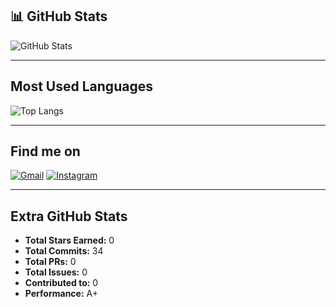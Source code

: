 ## 📊 GitHub Stats
![GitHub Stats](https://github-readme-stats.vercel.app/api?username=tncasimiro&show_icons=true&theme=radical&hide_title=true&count_private=true&include_all_commits=true)

---

## Most Used Languages
![Top Langs](https://github-readme-stats.vercel.app/api/top-langs/?username=tncasimiro&layout=compact&theme=radical)

---

## Find me on
[![Gmail](https://img.shields.io/badge/Gmail-EA4335?style=for-the-badge&logo=gmail&logoColor=white)](mailto:tainara.casimiro@gmail.com)
[![Instagram](https://img.shields.io/badge/Instagram-E4405F?style=for-the-badge&logo=instagram&logoColor=white)](https://instagram.com/tncasimiro)

---

## Extra GitHub Stats
- **Total Stars Earned:** 0
- **Total Commits:** 34
- **Total PRs:** 0
- **Total Issues:** 0
- **Contributed to:** 0
- **Performance:** A+

